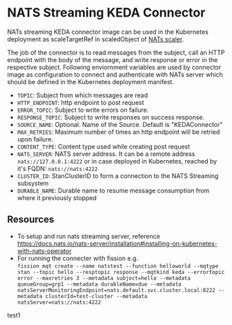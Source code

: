 # NATS Streaming KEDA Connector

NATs streaming KEDA connector image can be used in the Kubernetes deployment as scaleTargetRef in scaledObject of [NATs scaler](https://keda.sh/docs/2.2/scalers/nats-streaming/).

The job of the connector is to read messages from the subject, call an HTTP endpoint with the body of the message, and write response or error in the respective subject. Following enviornment variables are used by connector image as configuration to connect and authenticate with NATs server which should be defined in the Kubernetes deployment manifest.

- `TOPIC`: Subject from which messages are read
- `HTTP_ENDPOINT`: http endpoint to post request
- `ERROR_TOPIC`: Subject to write errors on failure.
- `RESPONSE_TOPIC`: Subject to write responses on success response.
- `SOURCE_NAME`: Optional. Name of the Source. Default is "KEDAConnector"
- `MAX_RETRIES`: Maximum number of times an http endpoint will be retried upon failure.
- `CONTENT_TYPE`: Content type used while creating post request
- `NATS_SERVER`: NATS server address. It can be a remote address `nats://127.0.0.1:4222` or in case deployed in Kubernetes, reached by it's FQDN: `nats://nats:4222`
- `CLUSTER_ID`: StanClusterID to form a connection to the NATS Streaming subsystem
- `DURABLE_NAME`: Durable name to resume message consumption from where it previously stopped



## Resources
* To setup and run nats streaming server, reference https://docs.nats.io/nats-server/installation#installing-on-kubernetes-with-nats-operator
* For running the connecter with fission e.g.  
 ```fission mqt create --name natstest --function helloworld --mqtype stan --topic hello --resptopic response --mqtkind keda --errortopic error --maxretries 3 --metadata subject=hello --metadata queueGroup=grp1 --metadata durableName=due --metadata natsServerMonitoringEndpoint=nats.default.svc.cluster.local:8222 --metadata clusterId=test-cluster --metadata natsServer=nats://nats:4222```

 test1
